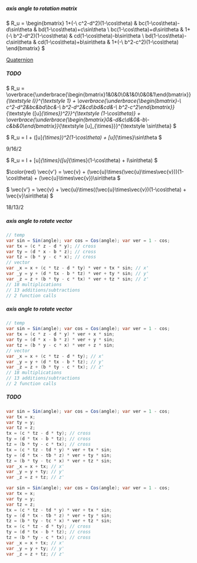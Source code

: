 ##### axis angle to rotation matrix

$ R_u = \begin{bmatrix} 1+(-\ c^2-d^2)(1-\cos\theta) & bc(1-\cos\theta)-d\sin\theta & bd(1-\cos\theta)+c\sin\theta \\ bc(1-\cos\theta)+d\sin\theta & 1+(-\ b^2-d^2)(1-\cos\theta) & cd(1-\cos\theta)-b\sin\theta \\ bd(1-\cos\theta)-c\sin\theta & cd(1-\cos\theta)+b\sin\theta & 1+(-\ b^2-c^2)(1-\cos\theta) \end{bmatrix} $

[Quaternion](Quaternion.md)

##### TODO

$ R_u = \overbrace{\underbrace{\begin{bmatrix}1&0&0\\0&1&0\\0&0&1\end{bmatrix}}_{\textstyle I}}^{\textstyle 1} + \overbrace{\underbrace{\begin{bmatrix}-\ c^2-d^2&bc&bd\\bc&-\ b^2-d^2&cd\\bd&cd&-\ b^2-c^2\end{bmatrix}}_{\textstyle ([u]_{\times})^2}}^{\textstyle (1-\cos\theta)} + \overbrace{\underbrace{\begin{bmatrix}0&-d&c\\d&0&-b\\-c&b&0\end{bmatrix}}_{\textstyle [u]_{\times}}}^{\textstyle \sin\theta} $

$ R_u = I + ([u]_{\times})^2(1-\cos\theta) + [u]_{\times}\sin\theta $

9/16/2

$ R_u = I + [u]_{\times}([u]_{\times}(1-\cos\theta) + I\sin\theta) $

$\color{red} \vec{v'} = \vec{v} + (\vec{u}\times(\vec{u}\times\vec{v}))(1-\cos\theta) + (\vec{u}\times\vec{v})\sin\theta $

$ \vec{v'} = \vec{v} + \vec{u}\times((\vec{u}\times\vec{v})(1-\cos\theta) + \vec{v}\sin\theta) $

18/13/2

##### axis angle to rotate vector

```csharp
// temp
var sin = Sin(angle); var cos = Cos(angle); var ver = 1 - cos;
var tx = (c * z - d * y); // cross
var ty = (d * x - b * z); // cross
var tz = (b * y - c * x); // cross
// vector
var _x = x + (c * tz - d * ty) * ver + tx * sin; // x'
var _y = y + (d * tx - b * tz) * ver + ty * sin; // y'
var _z = z + (b * ty - c * tx) * ver + tz * sin; // z'
// 18 multiplications
// 13 additions/subtractions
// 2 function calls
```

##### axis angle to rotate vector

```csharp
// temp
var sin = Sin(angle); var cos = Cos(angle); var ver = 1 - cos;
var tx = (c * z - d * y) * ver + x * sin;
var ty = (d * x - b * z) * ver + y * sin;
var tz = (b * y - c * x) * ver + z * sin;
// vector
var _x = x + (c * tz - d * ty); // x'
var _y = y + (d * tx - b * tz); // y'
var _z = z + (b * ty - c * tx); // z'
// 18 multiplications
// 13 additions/subtractions
// 2 function calls
```

##### TODO

```csharp
var sin = Sin(angle); var cos = Cos(angle); var ver = 1 - cos;
var tx = x;
var ty = y;
var tz = z;
tx = (c * tz - d * ty); // cross
ty = (d * tx - b * tz); // cross
tz = (b * ty - c * tx); // cross
tx = (c * tz - td * y) * ver + tx * sin;
ty = (d * tx - tb * z) * ver + ty * sin;
tz = (b * ty - tc * x) * ver + tz * sin;
var _x = x + tx; // x'
var _y = y + ty; // y'
var _z = z + tz; // z'
```

```csharp
var sin = Sin(angle); var cos = Cos(angle); var ver = 1 - cos;
var tx = x;
var ty = y;
var tz = z;
tx = (c * tz - td * y) * ver + tx * sin;
ty = (d * tx - tb * z) * ver + ty * sin;
tz = (b * ty - tc * x) * ver + tz * sin;
tx = (c * tz - d * ty); // cross
ty = (d * tx - b * tz); // cross
tz = (b * ty - c * tx); // cross
var _x = x + tx; // x'
var _y = y + ty; // y'
var _z = z + tz; // z'
```

